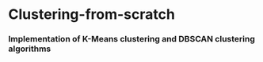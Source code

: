 # Clustering-from-scratch

### Implementation of K-Means clustering and DBSCAN clustering algorithms
